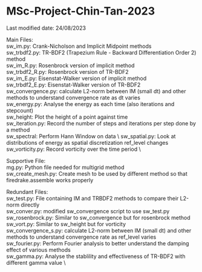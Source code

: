 # MSc-Project-Chin-Tan-2023 
Last modified date: 24/08/2023

Main Files: \
sw_im.py: Crank-Nicholson and Implicit Midpoint methods \
sw_trbdf2.py: TR-BDF2 (Trapezium Rule - Backward Differentiation Order 2) method \
sw_im_R.py: Rosenbrock version of implicit method \
sw_trbdf2_R.py: Rosenbrock version of TR-BDF2 \
sw_im_E.py: Eisenstat-Walker version of implicit method \
sw_trbdf2_E.py: Eisenstat-Walker version of TR-BDF2 \
sw_convergence.py: calculate L2-norm between IM (small dt) and other methods to understand convergence rate as dt varies\
sw_energy.py: Analyse the energy as each time (also iterations and stepcount) \
sw_height: Plot the height of a point against time \
sw_iteration.py: Record the number of steps and iterations per step done by a method \
sw_spectral: Perform Hann Window on data \ 
sw_spatial.py: Look at distributions of energy as spatial discretization ref_level changes\
sw_vorticity.py: Record vorticity over the time period \


Supportive File: \
mg.py: Python file needed for multigrid method \
sw_create_mesh.py: Create mesh to be used by different method so that firedrake.assemble works properly

Redundant Files: \
sw_test.py: File containing IM and TRBDF2 methods to compare their L2-norm directly \
sw_conver.py: modified sw_convergence script to use sw_test.py 
sw_rosenbrock.py: Similar to sw_convergence but for rosenbrock method \
sw_vort.py: Similar to sw_height but for vorticity \
sw_convergence_s.py: calculate L2-norm between IM (small dt) and other methods to understand convergence rate as ref_level varies\
sw_fourier.py: Perform Fourier analysis to better understand the damping effect of various methods \
sw_gamma.py: Analyse the stablility and effectiveness of TR-BDF2 with different gamma value \

